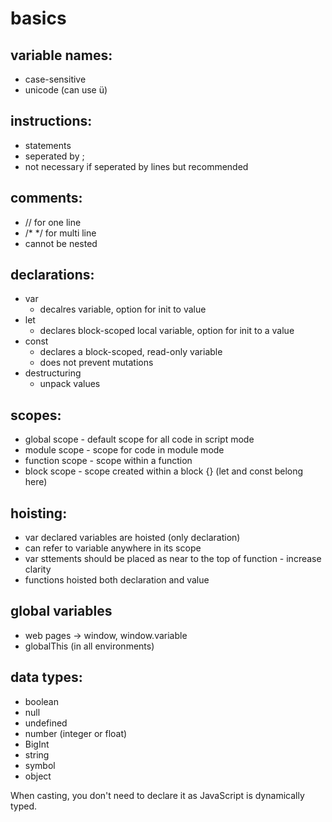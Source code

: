 # basics
## variable names:
* case-sensitive
* unicode (can use ü)

## instructions:
* statements
* seperated by ;
* not necessary if seperated by lines but recommended
  
## comments:
* // for one line
* /* */ for multi line
* cannot be nested
  
## declarations:
* var
  * decalres variable, option for init to value
* let
  * declares block-scoped local variable, option for init to a value
* const
  * declares a block-scoped, read-only variable
  * does not prevent mutations
* destructuring
  * unpack values 

## scopes:
* global scope - default scope for all code in script mode
* module scope - scope for code in module mode
* function scope - scope within a function
* block scope - scope created within a block {} (let and const belong here)

## hoisting:
* var declared variables are hoisted (only declaration)
* can refer to variable anywhere in its scope
* var sttements should be placed as near to the top of function - increase clarity
* functions hoisted both declaration and value
  

## global variables
* web pages -> window, window.variable
* globalThis (in all environments)
  
## data types:
* boolean
* null
* undefined
* number (integer or float)
* BigInt
* string
* symbol
* object

When casting, you don't need to declare it as JavaScript is dynamically typed.

